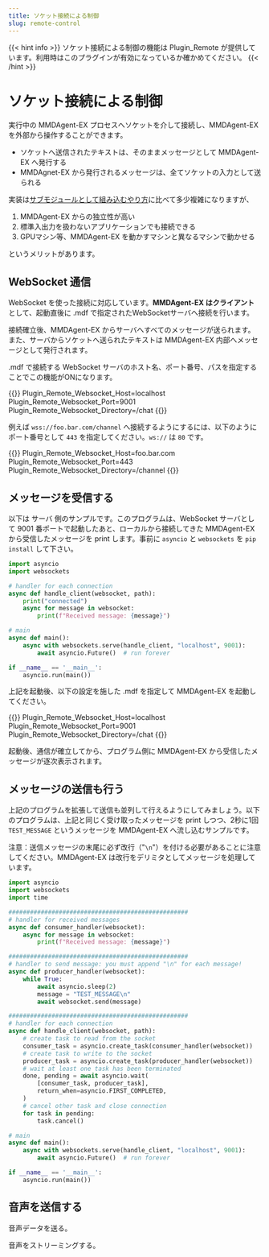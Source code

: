 ```yaml
---
title: ソケット接続による制御
slug: remote-control
---
```

{{< hint info >}}
ソケット接続による制御の機能は Plugin_Remote が提供しています。利用時はこのプラグインが有効になっているか確かめてください。
{{< /hint >}}

# ソケット接続による制御

実行中の MMDAgent-EX プロセスへソケットを介して接続し、MMDAgent-EX を外部から操作することができます。

- ソケットへ送信されたテキストは、そのままメッセージとして MMDAgent-EX へ発行する
- MMDAgnet-EX から発行されるメッセージは、全てソケットの入力として送られる

実装は[サブモジュールとして組み込むやり方](../submodule)に比べて多少複雑になりますが、

1. MMDAgent-EX からの独立性が高い
2. 標準入出力を扱わないアプリケーションでも接続できる
3. GPUマシン等、MMDAgent-EX を動かすマシンと異なるマシンで動かせる

というメリットがあります。

## WebSocket 通信

WebSocket を使った接続に対応しています。**MMDAgent-EX はクライアント**として、起動直後に .mdf で指定されたWebSocketサーバへ接続を行います。

接続確立後、MMDAgent-EX からサーバへすべてのメッセージが送られます。また、サーバからソケットへ送られたテキストは MMDAgent-EX 内部へメッセージとして発行されます。

.mdf で接続する WebSocket サーバのホスト名、ポート番号、パスを指定することでこの機能がONになります。

{{<mdf>}}
Plugin_Remote_Websocket_Host=localhost
Plugin_Remote_Websocket_Port=9001
Plugin_Remote_Websocket_Directory=/chat
{{</mdf>}}

例えば `wss://foo.bar.com/channel` へ接続するようにするには、以下のようにポート番号として `443` を指定してください。`ws://` は `80` です。

{{<mdf>}}
Plugin_Remote_Websocket_Host=foo.bar.com
Plugin_Remote_Websocket_Port=443
Plugin_Remote_Websocket_Directory=/channel
{{</mdf>}}

## メッセージを受信する

以下は サーバ 側のサンプルです。このプログラムは、WebSocket サーバとして 9001 番ポートで起動したあと、ローカルから接続してきた MMDAgent-EX から受信したメッセージを print します。事前に `asyncio` と `websockets` を `pip install` して下さい。

```python
import asyncio
import websockets

# handler for each connection
async def handle_client(websocket, path):
    print("connected")
    async for message in websocket:
        print(f"Received message: {message}")

# main
async def main():
    async with websockets.serve(handle_client, "localhost", 9001):
        await asyncio.Future()  # run forever

if __name__ == '__main__':
    asyncio.run(main())
```

上記を起動後、以下の設定を施した .mdf を指定して MMDAgent-EX を起動してください。

{{<mdf>}}
Plugin_Remote_Websocket_Host=localhost
Plugin_Remote_Websocket_Port=9001
Plugin_Remote_Websocket_Directory=/chat
{{</mdf>}}

起動後、通信が確立してから、プログラム側に MMDAgent-EX から受信したメッセージが逐次表示されます。

## メッセージの送信も行う

上記のプログラムを拡張して送信も並列して行えるようにしてみましょう。以下のプログラムは、上記と同じく受け取ったメッセージを print しつつ、2秒に1回 `TEST_MESSAGE` というメッセージを MMDAgent-EX へ流し込むサンプルです。

注意：送信メッセージの末尾に必ず改行（"`\n`"）を付ける必要があることに注意してください。MMDAgent-EX は改行をデリミタとしてメッセージを処理しています。

```python
import asyncio
import websockets
import time

##################################################
# handler for received messages
async def consumer_handler(websocket):
    async for message in websocket:
        print(f"Received message: {message}")

##################################################
# handler to send message: you must append "\n" for each message!
async def producer_handler(websocket):
    while True:
        await asyncio.sleep(2)
        message = "TEST_MESSAGE\n"
        await websocket.send(message)

##################################################
# handler for each connection
async def handle_client(websocket, path):
    # create task to read from the socket
    consumer_task = asyncio.create_task(consumer_handler(websocket))
    # create task to write to the socket
    producer_task = asyncio.create_task(producer_handler(websocket))
    # wait at least one task has been terminated
    done, pending = await asyncio.wait(
        [consumer_task, producer_task],
        return_when=asyncio.FIRST_COMPLETED,
    )
    # cancel other task and close connection
    for task in pending:
        task.cancel()

# main
async def main():
    async with websockets.serve(handle_client, "localhost", 9001):
        await asyncio.Future()  # run forever

if __name__ == '__main__':
    asyncio.run(main())
```

## 音声を送信する

音声データを送る。

音声をストリーミングする。
